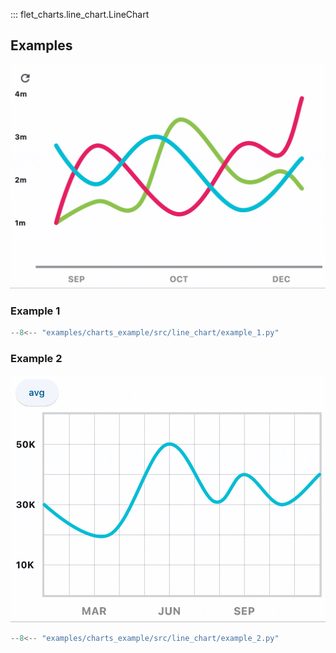 ::: flet_charts.line_chart.LineChart

## Examples

![LineChart example 1](assets/line-chart/example-1.gif)

### Example 1

```python
--8<-- "examples/charts_example/src/line_chart/example_1.py"
```

### Example 2

![LineChart example 2](assets/line-chart/example-2.gif)

```python
--8<-- "examples/charts_example/src/line_chart/example_2.py"
```

